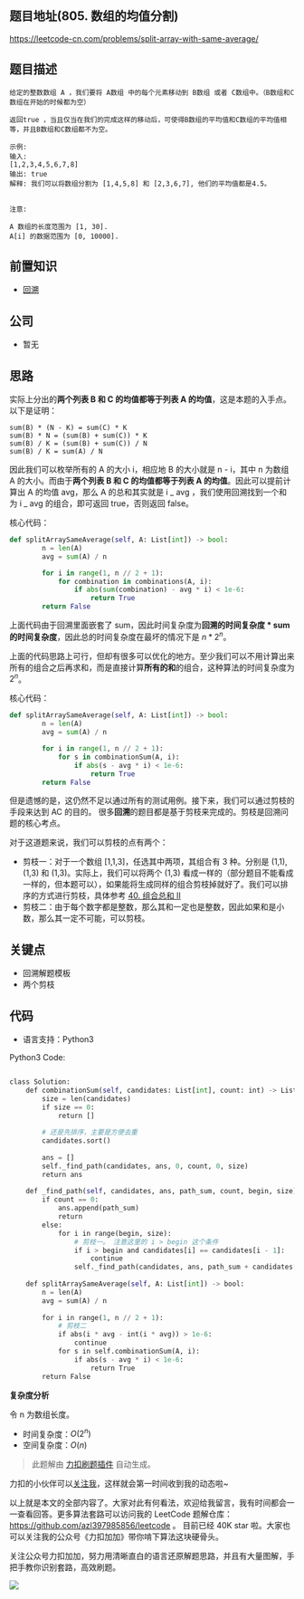 ## 题目地址(805. 数组的均值分割)

https://leetcode-cn.com/problems/split-array-with-same-average/

## 题目描述

```
给定的整数数组 A ，我们要将 A数组 中的每个元素移动到 B数组 或者 C数组中。（B数组和C数组在开始的时候都为空）

返回true ，当且仅当在我们的完成这样的移动后，可使得B数组的平均值和C数组的平均值相等，并且B数组和C数组都不为空。

示例:
输入:
[1,2,3,4,5,6,7,8]
输出: true
解释: 我们可以将数组分割为 [1,4,5,8] 和 [2,3,6,7], 他们的平均值都是4.5。


注意:

A 数组的长度范围为 [1, 30].
A[i] 的数据范围为 [0, 10000].
```

## 前置知识

- [回溯](https://github.com/azl397985856/leetcode/blob/master/thinkings/backtrack.md)

## 公司

- 暂无

## 思路

实际上分出的**两个列表 B 和 C 的均值都等于列表 A 的均值**，这是本题的入手点。以下是证明：

```
sum(B) * (N - K) = sum(C) * K
sum(B) * N = (sum(B) + sum(C)) * K
sum(B) / K = (sum(B) + sum(C)) / N
sum(B) / K = sum(A) / N
```

因此我们可以枚举所有的 A 的大小 i，相应地 B 的大小就是 n - i，其中 n 为数组 A 的大小。而由于**两个列表 B 和 C 的均值都等于列表 A 的均值**。因此可以提前计算出 A 的均值 avg，那么 A 的总和其实就是 i _ avg ，我们使用回溯找到一个和为 i _ avg 的组合，即可返回 true，否则返回 false。

核心代码：

```py
def splitArraySameAverage(self, A: List[int]) -> bool:
        n = len(A)
        avg = sum(A) / n

        for i in range(1, n // 2 + 1):
            for combination in combinations(A, i):
                if abs(sum(combination) - avg * i) < 1e-6:
                    return True
        return False
```

上面代码由于回溯里面嵌套了 sum，因此时间复杂度为**回溯的时间复杂度 \* sum 的时间复杂度**，因此总的时间复杂度在最坏的情况下是 $n * 2^n$。

上面的代码思路上可行，但却有很多可以优化的地方。至少我们可以不用计算出来所有的组合之后再求和，而是直接计算**所有的和**的组合，这种算法的时间复杂度为 $2^n$。

核心代码：

```py
def splitArraySameAverage(self, A: List[int]) -> bool:
        n = len(A)
        avg = sum(A) / n

        for i in range(1, n // 2 + 1):
            for s in combinationSum(A, i):
                if abs(s - avg * i) < 1e-6:
                    return True
        return False
```

但是遗憾的是，这仍然不足以通过所有的测试用例。接下来，我们可以通过剪枝的手段来达到 AC 的目的。 很多**回溯**的题目都是基于剪枝来完成的。剪枝是回溯问题的核心考点。

对于这道题来说，我们可以剪枝的点有两个：

- 剪枝一：对于一个数组 [1,1,3]，任选其中两项，其组合有 3 种。分别是 (1,1), (1,3) 和 (1,3)。实际上，我们可以将两个 (1,3) 看成一样的（部分题目不能看成一样的，但本题可以），如果能将生成同样的组合剪枝掉就好了。我们可以排序的方式进行剪枝，具体参考 [40. 组合总和 II](https://github.com/azl397985856/leetcode/blob/master/problems/40.combination-sum-ii.md)
- 剪枝二：由于每个数字都是整数，那么其和一定也是整数，因此如果和是小数，那么其一定不可能，可以剪枝。

## 关键点

- 回溯解题模板
- 两个剪枝

## 代码

- 语言支持：Python3

Python3 Code:

```python

class Solution:
    def combinationSum(self, candidates: List[int], count: int) -> List[List[int]]:
        size = len(candidates)
        if size == 0:
            return []
 
        # 还是先排序，主要是方便去重
        candidates.sort()
 
        ans = []
        self._find_path(candidates, ans, 0, count, 0, size)
        return ans
 
    def _find_path(self, candidates, ans, path_sum, count, begin, size):
        if count == 0:
            ans.append(path_sum)
            return
        else:
            for i in range(begin, size):
                # 剪枝一。 注意这里的 i > begin 这个条件
                if i > begin and candidates[i] == candidates[i - 1]:
                    continue
                self._find_path(candidates, ans, path_sum + candidates[i], count - 1, i + 1, size)
 
    def splitArraySameAverage(self, A: List[int]) -> bool:
        n = len(A)
        avg = sum(A) / n
 
        for i in range(1, n // 2 + 1):
            # 剪枝二
            if abs(i * avg - int(i * avg)) > 1e-6:
                continue
            for s in self.combinationSum(A, i):
                if abs(s - avg * i) < 1e-6:
                    return True
        return False

```

**复杂度分析**

令 n 为数组长度。

- 时间复杂度：$O(2^n)$
- 空间复杂度：$O(n)$

> 此题解由 [力扣刷题插件](https://leetcode-pp.github.io/leetcode-cheat/?tab=solution-template) 自动生成。

力扣的小伙伴可以[关注我](https://leetcode-cn.com/u/fe-lucifer/)，这样就会第一时间收到我的动态啦~

以上就是本文的全部内容了。大家对此有何看法，欢迎给我留言，我有时间都会一一查看回答。更多算法套路可以访问我的 LeetCode 题解仓库：https://github.com/azl397985856/leetcode 。 目前已经 40K star 啦。大家也可以关注我的公众号《力扣加加》带你啃下算法这块硬骨头。

关注公众号力扣加加，努力用清晰直白的语言还原解题思路，并且有大量图解，手把手教你识别套路，高效刷题。

![](https://tva1.sinaimg.cn/large/007S8ZIlly1gfcuzagjalj30p00dwabs.jpg)
